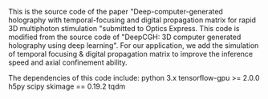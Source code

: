This is the source code of the paper "Deep-computer-generated holography with temporal-focusing and digital propagation matrix for rapid 3D multiphoton stimulation "submitted to Optics Express.
This code is modified from the source code of "DeepCGH: 3D computer generated holography using deep learning". 
For our application, we add the simulation of temporal focusing & digital propagation matrix to improve the inference speed and axial confinement ability.

The dependencies of this code include:
python 3.x
tensorflow-gpu >= 2.0.0
h5py
scipy
skimage == 0.19.2
tqdm
